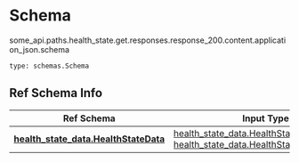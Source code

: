 # Schema
some_api.paths.health_state.get.responses.response_200.content.application_json.schema
```
type: schemas.Schema
```

## Ref Schema Info
Ref Schema | Input Type | Output Type
---------- | ---------- | -----------
[**health_state_data.HealthStateData**](../../../../../../../../components/schema/health_state_data.md) | [health_state_data.HealthStateDataDictInput](../../../../../../../../components/schema/health_state_data.md#healthstatedatadictinput), [health_state_data.HealthStateDataDict](../../../../../../../../components/schema/health_state_data.md#healthstatedatadict) | [health_state_data.HealthStateDataDict](../../../../../../../../components/schema/health_state_data.md#healthstatedatadict)
